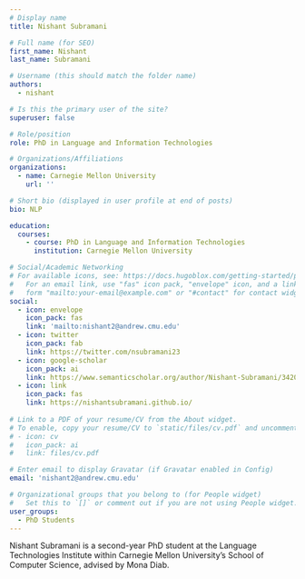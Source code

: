 ```yaml
---
# Display name
title: Nishant Subramani

# Full name (for SEO)
first_name: Nishant
last_name: Subramani

# Username (this should match the folder name)
authors:
  - nishant

# Is this the primary user of the site?
superuser: false

# Role/position
role: PhD in Language and Information Technologies

# Organizations/Affiliations
organizations:
  - name: Carnegie Mellon University
    url: ''

# Short bio (displayed in user profile at end of posts)
bio: NLP

education:
  courses:
    - course: PhD in Language and Information Technologies
      institution: Carnegie Mellon University

# Social/Academic Networking
# For available icons, see: https://docs.hugoblox.com/getting-started/page-builder/#icons
#   For an email link, use "fas" icon pack, "envelope" icon, and a link in the
#   form "mailto:your-email@example.com" or "#contact" for contact widget.
social:
  - icon: envelope
    icon_pack: fas
    link: 'mailto:nishant2@andrew.cmu.edu'
  - icon: twitter
    icon_pack: fab
    link: https://twitter.com/nsubramani23
  - icon: google-scholar
    icon_pack: ai
    link: https://www.semanticscholar.org/author/Nishant-Subramani/34202134
  - icon: link
    icon_pack: fas
    link: https://nishantsubramani.github.io/
  
# Link to a PDF of your resume/CV from the About widget.
# To enable, copy your resume/CV to `static/files/cv.pdf` and uncomment the lines below.
# - icon: cv
#   icon_pack: ai
#   link: files/cv.pdf

# Enter email to display Gravatar (if Gravatar enabled in Config)
email: 'nishant2@andrew.cmu.edu'

# Organizational groups that you belong to (for People widget)
#   Set this to `[]` or comment out if you are not using People widget.
user_groups:
  - PhD Students
---
```


Nishant Subramani is a second-year PhD student at the Language Technologies Institute within Carnegie Mellon University’s School of Computer Science, advised by Mona Diab.
